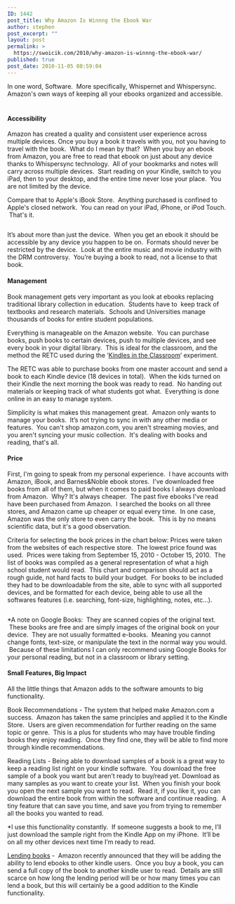 ```yaml
---
ID: 1442
post_title: Why Amazon Is Winnng the Ebook War
author: stephen
post_excerpt: ""
layout: post
permalink: >
  https://swoicik.com/2010/why-amazon-is-winnng-the-ebook-war/
published: true
post_date: 2010-11-05 08:59:04
---
```

In one word, Software.  More specifically, Whispernet and Whispersync.  Amazon's own ways of keeping all your ebooks organized and accessible.
<h4><img class=" wp-image-1511 aligncenter" title="amazon devices" alt="" src="http://woicik.rivikhosting.com/files/2010/11/amazon-devices.jpg" /></h4>
<h4>Accessibility</h4>
Amazon has created a quality and consistent user experience across multiple devices. Once you buy a book it travels with you, not you having to travel with the book.  What do I mean by that?  When you buy an ebook from Amazon, you are free to read that ebook on just about any device thanks to Whispersync technology.  All of your bookmarks and notes will carry across multiple devices.  Start reading on your Kindle, switch to you iPad, then to your desktop, and the entire time never lose your place.  You are not limited by the device.

Compare that to Apple's iBook Store.  Anything purchased is confined to Apple's closed network.  You can read on your iPad, iPhone, or iPod Touch.  That's it.
<p style="text-align: center;"><a href="http://woicik.rivikhosting.com/files/2010/11/Ebook-Device-Comparison-Chart.png"><img class="aligncenter  wp-image-1512" title="Ebook Device Comparison Chart" alt="" src="http://woicik.rivikhosting.com/files/2010/11/Ebook-Device-Comparison-Chart.png" /></a></p>
It’s about more than just the device.  When you get an ebook it should be accessible by any device you happen to be on.  Formats should never be restricted by the device.  Look at the entire music and movie industry with the DRM controversy.  You’re buying a book to read, not a license to that book.
<h4>Management</h4>
Book management gets very important as you look at ebooks replacing traditional library collection in education.  Students have to  keep track of textbooks and research materials.  Schools and Universities manage thousands of books for entire student populations.

Everything is manageable on the Amazon website.  You can purchase books, push books to certain devices, push to multiple devices, and see every book in your digital library.  This is ideal for the classroom, and the method the RETC used during the ‘<a href="http://fordhamretc.com/2009/12/fordham-retc-helps-put-kindles-in-the-classroom/" target="_blank">Kindles in the Classroom</a>’ experiment.

The RETC was able to purchase books from one master account and send a book to each Kindle device (18 devices in total).  When the kids turned on their Kindle the next morning the book was ready to read.  No handing out materials or keeping track of what students got what.  Everything is done online in an easy to manage system.

Simplicity is what makes this management great.  Amazon only wants to manage your books.  It’s not trying to sync in with any other media or features.  You can't shop amazon.com, you aren't streaming movies, and you aren't syncing your music collection.  It's dealing with books and reading, that's all.
<h4>Price</h4>
<p style="text-align: left;">First, I'm going to speak from my personal experience.  I have accounts with Amazon, iBook, and Barnes&amp;Noble ebook stores.  I've downloaded free books from all of them, but when it comes to paid books I always download from Amazon.  Why? It's always cheaper.  The past five ebooks I've read have been purchased from Amazon.  I searched the books on all three stores, and Amazon came up cheaper or equal every time.  In one case, Amazon was the only store to even carry the book.  This is by no means scientific data, but it's a good observation.</p>
Criteria for selecting the book prices in the chart below: Prices were taken from the websites of each respective store.  The lowest price found was used.  Prices were taking from September 15, 2010 - October 15, 2010.  The list of books was compiled as a general representation of what a high school student would read.  This chart and comparison should act as a rough guide, not hard facts to build your budget.  For books to be included they had to be downloadable from the site, able to sync with all supported devices, and be formatted for each device, being able to use all the softwares features (i.e. searching, font-size, highlighting, notes, etc...).
<p style="text-align: center;"><img class="aligncenter  wp-image-1513" title="Ebook Price Comparison Chart" alt="" src="http://woicik.rivikhosting.com/files/2010/11/Ebook-Price-Comparison-Chart.png" /></p>
*A note on Google Books:  They are scanned copies of the original text.  These books are free and are simply images of the original book on your device.  They are not usually formatted e-books.  Meaning you cannot change fonts, text-size, or manipulate the text in the normal way you would.  Because of these limitations I can only recommend using Google Books for your personal reading, but not in a classroom or library setting.
<h4>Small Features, Big Impact</h4>
All the little things that Amazon adds to the software amounts to big functionality.

Book Recommendations - The system that helped make Amazon.com a success.  Amazon has taken the same principles and applied it to the Kindle Store.  Users are given recommendation for further reading on the same topic or genre.  This is a plus for students who may have trouble finding books they enjoy reading.  Once they find one, they will be able to find more through kindle recommendations.

Reading Lists - Being able to download samples of a book is a great way to keep a reading list right on your kindle software.  You download the free sample of a book you want but aren’t ready to buy/read yet. Download as many samples as you want to create your list.  When you finish your book you open the next sample you want to read.  Read it, if you like it, you can download the entire book from within the software and continue reading.  A tiny feature that can save you time, and save you from trying to remember all the books you wanted to read.

*I use this functionality constantly.  If someone suggests a book to me, I’ll just download the sample right from the Kindle App on my iPhone.  It’ll be on all my other devices next time I’m ready to read.

<a href="http://www.amazon.com/tag/kindle/forum/ref=cm_cd_tfp_ef_tft_tp?_encoding=UTF8&amp;cdForum=Fx1D7SY3BVSESG&amp;cdThread=Tx1G2UIO9PJO50V&amp;displayType=tagsDetail&amp;tag=vglnk-c43-20" target="_blank">Lending books</a> -  Amazon recently announced that they will be adding the ability to lend ebooks to other kindle users.  Once you buy a book, you can send a full copy of the book to another kindle user to read.  Details are still scarce on how long the lending period will be or how many times you can lend a book, but this will certainly be a good addition to the Kindle functionality.